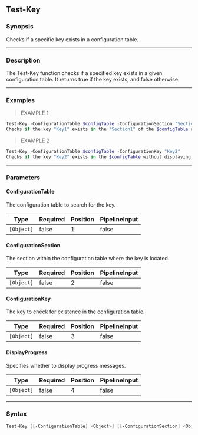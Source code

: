 Test-Key
--------

### Synopsis
Checks if a specific key exists in a configuration table.

---

### Description

The Test-Key function checks if a specified key exists in a given configuration table. It returns true if the key exists, and false otherwise.

---

### Examples
> EXAMPLE 1

```PowerShell
Test-Key -ConfigurationTable $configTable -ConfigurationSection "Section1" -ConfigurationKey "Key1" -DisplayProgress $true
Checks if the key "Key1" exists in the "Section1" of the $configTable and displays a progress message.
```
> EXAMPLE 2

```PowerShell
Test-Key -ConfigurationTable $configTable -ConfigurationKey "Key2"
Checks if the key "Key2" exists in the $configTable without displaying progress messages.
```

---

### Parameters
#### **ConfigurationTable**
The configuration table to search for the key.

|Type      |Required|Position|PipelineInput|
|----------|--------|--------|-------------|
|`[Object]`|false   |1       |false        |

#### **ConfigurationSection**
The section within the configuration table where the key is located.

|Type      |Required|Position|PipelineInput|
|----------|--------|--------|-------------|
|`[Object]`|false   |2       |false        |

#### **ConfigurationKey**
The key to check for existence in the configuration table.

|Type      |Required|Position|PipelineInput|
|----------|--------|--------|-------------|
|`[Object]`|false   |3       |false        |

#### **DisplayProgress**
Specifies whether to display progress messages.

|Type      |Required|Position|PipelineInput|
|----------|--------|--------|-------------|
|`[Object]`|false   |4       |false        |

---

### Syntax
```PowerShell
Test-Key [[-ConfigurationTable] <Object>] [[-ConfigurationSection] <Object>] [[-ConfigurationKey] <Object>] [[-DisplayProgress] <Object>] [<CommonParameters>]
```

